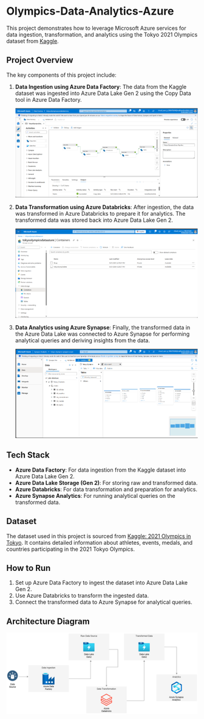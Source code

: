# Olympics-Data-Analytics-Azure

This project demonstrates how to leverage Microsoft Azure services for data ingestion, transformation, and analytics using the Tokyo 2021 Olympics dataset from [Kaggle](https://www.kaggle.com/datasets/arjunprasadsarkhel/2021-olympics-in-tokyo).

## Project Overview

The key components of this project include:

1. **Data Ingestion using Azure Data Factory**: The data from the Kaggle dataset was ingested into Azure Data Lake Gen 2 using the Copy Data tool in Azure Data Factory.
   
   ![Azure Data Factory](ADF.png)

2. **Data Transformation using Azure Databricks**: After ingestion, the data was transformed in Azure Databricks to prepare it for analytics. The transformed data was stored back into Azure Data Lake Gen 2.
   
   ![Azure Data Lake Storage](DataLakeStorage.png)

3. **Data Analytics using Azure Synapse**: Finally, the transformed data in the Azure Data Lake was connected to Azure Synapse for performing analytical queries and deriving insights from the data.
   
   ![Azure Synapse Analytics](Synapse.png)

## Tech Stack

- **Azure Data Factory**: For data ingestion from the Kaggle dataset into Azure Data Lake Gen 2.
- **Azure Data Lake Storage (Gen 2)**: For storing raw and transformed data.
- **Azure Databricks**: For data transformation and preparation for analytics.
- **Azure Synapse Analytics**: For running analytical queries on the transformed data.

## Dataset

The dataset used in this project is sourced from [Kaggle: 2021 Olympics in Tokyo](https://www.kaggle.com/datasets/arjunprasadsarkhel/2021-olympics-in-tokyo). It contains detailed information about athletes, events, medals, and countries participating in the 2021 Tokyo Olympics.

## How to Run

1. Set up Azure Data Factory to ingest the dataset into Azure Data Lake Gen 2.
2. Use Azure Databricks to transform the ingested data.
3. Connect the transformed data to Azure Synapse for analytical queries.

## Architecture Diagram
  ![Architecture Diagram](Azure-Olympics.png)
